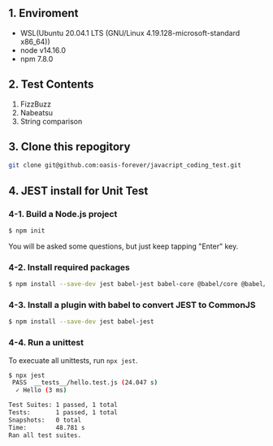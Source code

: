 ## 1. Enviroment

* WSL(Ubuntu 20.04.1 LTS (GNU/Linux 4.19.128-microsoft-standard x86_64))
* node v14.16.0
* npm 7.8.0

## 2. Test Contents

1. FizzBuzz
2. Nabeatsu
3. String comparison

## 3. Clone this repogitory

```bash
git clone git@github.com:oasis-forever/javacript_coding_test.git
```

## 4. JEST install for Unit Test

### 4-1. Build a Node.js project

```bash
$ npm init
```

You will be asked some questions, but just keep tapping "Enter" key.

### 4-2. Install required packages

```bash
$ npm install --save-dev jest babel-jest babel-core @babel/core @babel/preset-env
```

### 4-3. Install a plugin with babel to convert JEST to CommonJS

```bash
$ npm install --save-dev jest babel-jest
```

### 4-4. Run a unittest

To execuate all unittests, run `npx jest`.

```bash
$ npx jest
 PASS  __tests__/hello.test.js (24.047 s)
  ✓ Hello (3 ms)

Test Suites: 1 passed, 1 total
Tests:       1 passed, 1 total
Snapshots:   0 total
Time:        48.781 s
Ran all test suites.
```
